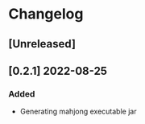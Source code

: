 # Changelog

## [Unreleased]

## [0.2.1] 2022-08-25

### Added

- Generating mahjong executable jar

